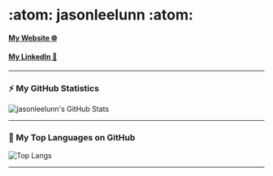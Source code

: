# :atom: jasonleelunn :atom:


#### [My Website :globe_with_meridians:][website]
#### [My LinkedIn :link:][linkedin]

---

### :zap: My GitHub Statistics

<img alt="jasonleelunn's GitHub Stats" src="https://github-readme-stats.vercel.app/api?username=jasonleelunn&show_icons=true&theme=dark&count_private=true&include_all_commits=true" />  


---

### :rocket: My Top Languages on GitHub

![Top Langs](https://github-readme-stats.vercel.app/api/top-langs/?username=jasonleelunn&layout=compact&langs_count=6&theme=dark)


---

[website]: https://jasonleelunn.github.io/react-personal-web-page/
[linkedin]: https://www.linkedin.com/in/jasonleelunn/
